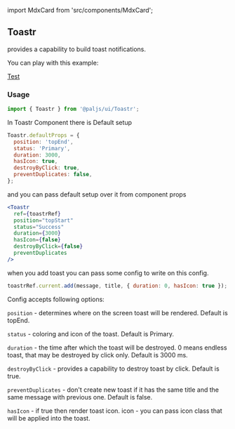 import MdxCard from 'src/components/MdxCard';

<MdxCard>

## Toastr

provides a capability to build toast notifications.

You can play with this example:

[Test](demo://Test.tsx)

</MdxCard>

<MdxCard>

### Usage

```js
import { Toastr } from '@paljs/ui/Toastr';
```

In Toastr Component there is Default setup

```jsx
Toastr.defaultProps = {
  position: 'topEnd',
  status: 'Primary',
  duration: 3000,
  hasIcon: true,
  destroyByClick: true,
  preventDuplicates: false,
};
```

and you can pass default setup over it from component props

```jsx
<Toastr
  ref={toastrRef}
  position="topStart"
  status="Success"
  duration={3000}
  hasIcon={false}
  destroyByClick={false}
  preventDuplicates
/>
```

when you add toast you can pass some config to write on this config.

```jsx
toastrRef.current.add(message, title, { duration: 0, hasIcon: true });
```

Config accepts following options:

`position` - determines where on the screen toast will be rendered. Default is topEnd.

`status` - coloring and icon of the toast. Default is Primary.

`duration` - the time after which the toast will be destroyed. 0 means endless toast, that may be destroyed by click only. Default is 3000 ms.

`destroyByClick` - provides a capability to destroy toast by click. Default is true.

`preventDuplicates` - don't create new toast if it has the same title and the same message with previous one. Default is false.

`hasIcon` - if true then render toast icon. icon - you can pass icon class that will be applied into the toast.

</MdxCard>
